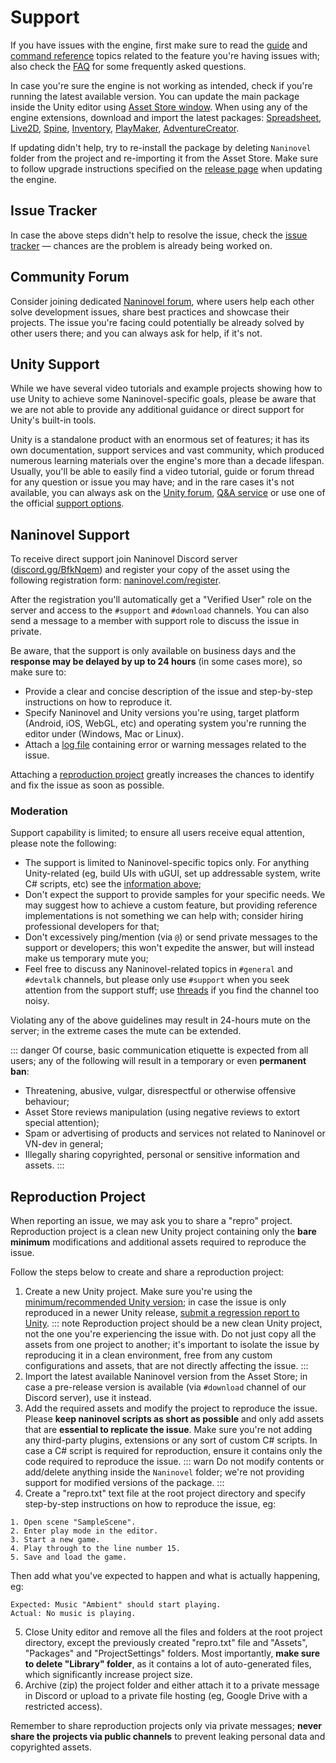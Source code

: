 # Support

If you have issues with the engine, first make sure to read the [guide](/guide/) and [command reference](/api/) topics related to the feature you're having issues with; also check the [FAQ](/faq/) for some frequently asked questions.

In case you're sure the engine is not working as intended, check if you're running the latest available version. You can update the main package inside the Unity editor using [Asset Store window](https://docs.unity3d.com/Manual/AssetStore.html). When using any of the engine extensions, download and import the latest packages: [Spreadsheet](https://github.com/Naninovel/Spreadsheet/raw/main/NaninovelSpreadsheet.unitypackage), [Live2D](https://github.com/Naninovel/Live2D/raw/master/NaninovelLive2D.unitypackage), [Spine](https://github.com/Naninovel/Spine/raw/main/NaninovelSpine.unitypackage), [Inventory](https://github.com/Naninovel/Inventory/raw/master/NaninovelInventory.unitypackage), [PlayMaker](https://github.com/Naninovel/PlayMaker/raw/master/NaninovelPlayMaker.unitypackage), [AdventureCreator](https://github.com/Naninovel/AdventureCreator/raw/master/NaninovelAdventureCreator.unitypackage).

If updating didn't help, try to re-install the package by deleting `Naninovel` folder from the project and re-importing it from the Asset Store. Make sure to follow upgrade instructions specified on the [release page](https://github.com/Naninovel/Documentation/releases) when updating the engine.

## Issue Tracker

In case the above steps didn't help to resolve the issue, check the [issue tracker](https://github.com/Naninovel/Documentation/issues?q=is%3Aissue+label%3Abug) — chances are the problem is already being worked on.

## Community Forum

Consider joining dedicated [Naninovel forum](https://forum.naninovel.com), where users help each other solve development issues, share best practices and showcase their projects. The issue you're facing could potentially be already solved by other users there; and you can always ask for help, if it's not.

## Unity Support

While we have several video tutorials and example projects showing how to use Unity to achieve some Naninovel-specific goals, please be aware that we are not able to provide any additional guidance or direct support for Unity's built-in tools.

Unity is a standalone product with an enormous set of features; it has its own documentation, support services and vast community, which produced numerous learning materials over the engine's more than a decade lifespan. Usually, you'll be able to easily find a video tutorial, guide or forum thread for any question or issue you may have; and in the rare cases it's not available, you can always ask on the [Unity forum](https://forum.unity.com), [Q&A service](https://answers.unity.com/questions/ask.html) or use one of the official [support options](https://unity.com/support-services).

## Naninovel Support

To receive direct support join Naninovel Discord server ([discord.gg/BfkNqem](https://discord.gg/BfkNqem)) and register your copy of the asset using the following registration form: [naninovel.com/register](https://naninovel.com/register/).

After the registration you'll automatically get a "Verified User" role on the server and access to the `#support` and `#download` channels. You can also send a message to a member with support role to discuss the issue in private.

Be aware, that the support is only available on business days and the **response may be delayed by up to 24 hours** (in some cases more), so make sure to:
 - Provide a clear and concise description of the issue and step-by-step instructions on how to reproduce it.
 - Specify Naninovel and Unity versions you're using, target platform (Android, iOS, WebGL, etc) and operating system you're running the editor under (Windows, Mac or Linux).
 - Attach a [log file](https://docs.unity3d.com/Manual/LogFiles.html) containing error or warning messages related to the issue.
 
Attaching a [reproduction project](/support/#reproduction-project) greatly increases the chances to identify and fix the issue as soon as possible.

### Moderation

Support capability is limited; to ensure all users receive equal attention, please note the following:

 - The support is limited to Naninovel-specific topics only. For anything Unity-related (eg, build UIs with uGUI, set up addressable system, write C# scripts, etc) see the [information above](/support/#unity-support);
 - Don't expect the support to provide samples for your specific needs. We may suggest how to achieve a custom feature, but providing reference implementations is not something we can help with; consider hiring professional developers for that;
 - Don't excessively ping/mention (via `@`) or send private messages to the support or developers; this won't expedite the answer, but will instead make us temporary mute you;
 - Feel free to discuss any Naninovel-related topics in `#general` and `#devtalk` channels, but please only use `#support` when you seek attention from the support stuff; use [threads](https://support.discord.com/hc/en-us/articles/4403205878423-Threads-FAQ) if you find the channel too noisy.

Violating any of the above guidelines may result in 24-hours mute on the server; in the extreme cases the mute can be extended.

::: danger
Of course, basic communication etiquette is expected from all users; any of the following will result in a temporary or even **permanent ban**:
 
 - Threatening, abusive, vulgar, disrespectful or otherwise offensive behaviour;
 - Asset Store reviews manipulation (using negative reviews to extort special attention);
 - Spam or advertising of products and services not related to Naninovel or VN-dev in general;
 - Illegally sharing copyrighted, personal or sensitive information and assets.
:::

## Reproduction Project

When reporting an issue, we may ask you to share a "repro" project. Reproduction project is a clean new Unity project containing only the **bare minimum** modifications and additional assets required to reproduce the issue. 

Follow the steps below to create and share a reproduction project:

1. Create a new Unity project. Make sure you're using the [minimum/recommended Unity version](/guide/compatibility.html#unity-version); in case the issue is only reproduced in a newer Unity release, [submit a regression report to Unity](https://unity3d.com/unity/qa/bug-reporting).
::: note
Reproduction project should be a new clean Unity project, not the one you're experiencing the issue with. Do not just copy all the assets from one project to another; it's important to isolate the issue by reproducing it in a clean environment, free from any custom configurations and assets, that are not directly affecting the issue.
:::
2. Import the latest available Naninovel version from the Asset Store; in case a pre-release version is available (via `#download` channel of our Discord server), use it instead.
3. Add the required assets and modify the project to reproduce the issue. Please **keep naninovel scripts as short as possible** and only add assets that are **essential to replicate the issue**. Make sure you're not adding any third-party plugins, extensions or any sort of custom C# scripts. In case a C# script is required for reproduction, ensure it contains only the code required to reproduce the issue.
::: warn
Do not modify contents or add/delete anything inside the `Naninovel` folder; we're not providing support for modified versions of the package.
:::
4. Create a "repro.txt" text file at the root project directory and specify step-by-step instructions on how to reproduce the issue, eg:

```
1. Open scene "SampleScene".
2. Enter play mode in the editor.
3. Start a new game.
4. Play through to the line number 15.
5. Save and load the game.
```

Then add what you've expected to happen and what is actually happening, eg:

```
Expected: Music "Ambient" should start playing.
Actual: No music is playing.
```

5. Close Unity editor and remove all the files and folders at the root project directory, except the previously created "repro.txt" file and "Assets", "Packages" and "ProjectSettings" folders. Most importantly, **make sure to delete "Library" folder**, as it contains a lot of auto-generated files, which significantly increase project size.
6. Archive (zip) the project folder and either attach it to a private message in Discord or upload to a private file hosting (eg, Google Drive with a restricted access).

Remember to share reproduction projects only via private messages; **never share the projects via public channels** to prevent leaking personal data and copyrighted assets.
